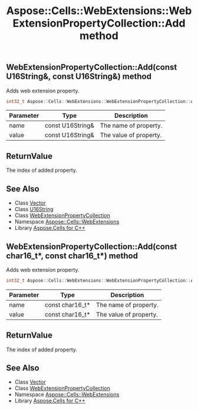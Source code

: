 ﻿---
title: Aspose::Cells::WebExtensions::WebExtensionPropertyCollection::Add method
linktitle: Add
second_title: Aspose.Cells for C++ API Reference
description: 'Aspose::Cells::WebExtensions::WebExtensionPropertyCollection::Add method. Adds web extension property in C++.'
type: docs
weight: 700
url: /cpp/aspose.cells.webextensions/webextensionpropertycollection/add/
---
## WebExtensionPropertyCollection::Add(const U16String\&, const U16String\&) method


Adds web extension property.

```cpp
int32_t Aspose::Cells::WebExtensions::WebExtensionPropertyCollection::Add(const U16String &name, const U16String &value)
```


| Parameter | Type | Description |
| --- | --- | --- |
| name | const U16String\& | The name of property. |
| value | const U16String\& | The value of property. |

## ReturnValue

The index of added property.

## See Also

* Class [Vector](../../../aspose.cells/vector/)
* Class [U16String](../../../aspose.cells/u16string/)
* Class [WebExtensionPropertyCollection](../)
* Namespace [Aspose::Cells::WebExtensions](../../)
* Library [Aspose.Cells for C++](../../../)
## WebExtensionPropertyCollection::Add(const char16_t*, const char16_t*) method


Adds web extension property.

```cpp
int32_t Aspose::Cells::WebExtensions::WebExtensionPropertyCollection::Add(const char16_t *name, const char16_t *value)
```


| Parameter | Type | Description |
| --- | --- | --- |
| name | const char16_t* | The name of property. |
| value | const char16_t* | The value of property. |

## ReturnValue

The index of added property.

## See Also

* Class [Vector](../../../aspose.cells/vector/)
* Class [WebExtensionPropertyCollection](../)
* Namespace [Aspose::Cells::WebExtensions](../../)
* Library [Aspose.Cells for C++](../../../)
